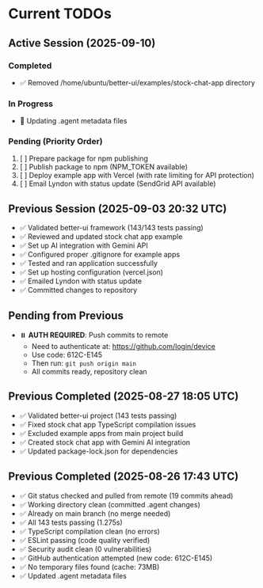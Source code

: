 # Current TODOs

## Active Session (2025-09-10)

### Completed
- ✅ Removed /home/ubuntu/better-ui/examples/stock-chat-app directory

### In Progress  
- 🔄 Updating .agent metadata files

### Pending (Priority Order)
1. [ ] Prepare package for npm publishing
2. [ ] Publish package to npm (NPM_TOKEN available)
3. [ ] Deploy example app with Vercel (with rate limiting for API protection)
4. [ ] Email Lyndon with status update (SendGrid API available)

## Previous Session (2025-09-03 20:32 UTC)
- ✅ Validated better-ui framework (143/143 tests passing)  
- ✅ Reviewed and updated stock chat app example
- ✅ Set up AI integration with Gemini API
- ✅ Configured proper .gitignore for example apps
- ✅ Tested and ran application successfully
- ✅ Set up hosting configuration (vercel.json)
- ✅ Emailed Lyndon with status update
- ✅ Committed changes to repository

## Pending from Previous
- ⏸️ **AUTH REQUIRED**: Push commits to remote
  - Need to authenticate at: https://github.com/login/device
  - Use code: 612C-E145
  - Then run: `git push origin main`
  - All commits ready, repository clean

## Previous Completed (2025-08-27 18:05 UTC)
- ✅ Validated better-ui project (143 tests passing)
- ✅ Fixed stock chat app TypeScript compilation issues
- ✅ Excluded example apps from main project build
- ✅ Created stock chat app with Gemini AI integration
- ✅ Updated package-lock.json for dependencies

## Previous Completed (2025-08-26 17:43 UTC)
- ✅ Git status checked and pulled from remote (19 commits ahead)
- ✅ Working directory clean (committed .agent changes)
- ✅ Already on main branch (no merge needed)
- ✅ All 143 tests passing (1.275s)
- ✅ TypeScript compilation clean (no errors)
- ✅ ESLint passing (code quality verified)
- ✅ Security audit clean (0 vulnerabilities)
- ✅ GitHub authentication attempted (new code: 612C-E145)
- ✅ No temporary files found (cache: 73MB)
- ✅ Updated .agent metadata files